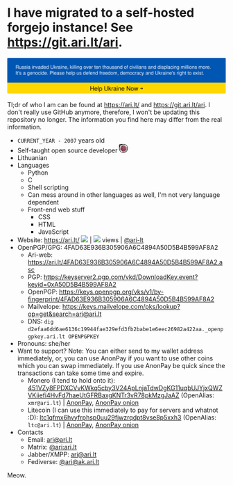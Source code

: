 # I have migrated to a self-hosted forgejo instance! See <https://git.ari.lt/ari>.

<p align="center">
    <a href="https://vshymanskyy.github.io/StandWithUkraine/">
        <img src="https://raw.githubusercontent.com/vshymanskyy/StandWithUkraine/main/banner2-direct.svg" alt="#StandWithUkraine" />
    </a>
</p>

Tl;dr of who I am can be found at <https://ari.lt/> and <https://git.ari.lt/ari>. I don't really use GitHub anymore, therefore, I won't be updating this repository no longer. The information you find here may differ from the real information.

-   `CURRENT_YEAR - 2007` years old
-   Self-taught open source developer <img src="osi_membership_badge.svg" height="20px" />
-   Lithuanian
-   Languages
    -   Python
    -   C
    -   Shell scripting
    -   Can mess around in other languages as well, I'm not very language dependent
    -   Front-end web stuff
        -   CSS
        -   HTML
        -   JavaScript
-   Website: https://ari.lt/ <img src="https://ari.lt/favicon.ico?ref=github" width="20px" /> | <img src="https://ari.lt/counter.svg?ref=github&reload=1" height="20px" /> views | [@ari-lt](https://ari.lt/lh)
-   OpenPGP/GPG: 4FAD63E936B305906A6C4894A50D5B4B599AF8A2
    -   Ari-web: <https://ari.lt/4FAD63E936B305906A6C4894A50D5B4B599AF8A2.asc>
    -   PGP: <https://keyserver2.pgp.com/vkd/DownloadKey.event?keyid=0xA50D5B4B599AF8A2>
    -   OpenPGP: <https://keys.openpgp.org/vks/v1/by-fingerprint/4FAD63E936B305906A6C4894A50D5B4B599AF8A2>
    -   Mailvelope: <https://keys.mailvelope.com/pks/lookup?op=get&search=ari@ari.lt>
    -   DNS: `dig d2efaa6dd6ae6136c19944fae329efd3fb2babe1e6eec26982a422aa._openpgpkey.ari.lt OPENPGPKEY`
-   Pronouns: she/her
-   Want to support? Note: You can either send to my wallet address immediately, or, you can use AnonPay if you want to use other coins which you can swap immediately. If you use AnonPay be quick since the transactions can take some time and expire.
    -   Monero (I tend to hold onto it): [451VZy8FPDXCVvKWkq5cby3V24ApLnjaTdwDgKG11uqbUJYjxQWZVKiiefi4HvFd7haeUtGFRBaxgKNTr3vR78pkMzgJaAZ](monero:451VZy8FPDXCVvKWkq5cby3V24ApLnjaTdwDgKG11uqbUJYjxQWZVKiiefi4HvFd7haeUtGFRBaxgKNTr3vR78pkMzgJaAZ?recipient_name=Ari%20Archer&tx_description=Donate%20to%20ari-web) (OpenAlias: `xmr@ari.lt`) | [AnonPay](https://ari.lt/xmr), [AnonPay onion](https://ari.lt/oxmr)
    -   Litecoin (I can use this immediately to pay for servers and whatnot :D): [ltc1qfmx6hvyfrphsp0uu29fjwzrqdpt8vse8p5xxh3](litecoin:ltc1qfmx6hvyfrphsp0uu29fjwzrqdpt8vse8p5xxh3?message=Donate%20to%20ari-web&time=1731763810) (OpenAlias: `ltc@ari.lt`) | [AnonPay](https://ari.lt/ltc), [AnonPay onion](https://ari.lt/oltc)
-   Contacts
    -   Email: <ari@ari.lt>
    -   Matrix: [@ari:ari.lt](https://matrix.to/#/@ari:ari.lt)
    -   Jabber/XMPP: [ari@ari.lt](xmpp:ari@ari.lt)
    -   Fediverse: [@ari@ak.ari.lt](https://ak.ari.lt/ari)

Meow.
